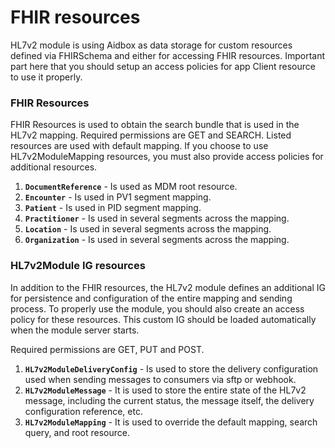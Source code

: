 # FHIR resources

HL7v2 module is using Aidbox as data storage for custom resources defined via FHIRSchema and either for accessing FHIR resources. Important part here that you should setup an access policies for app Client resource to use it properly.

### FHIR Resources

FHIR Resources is used to obtain the search bundle that is used in the HL7v2 mapping. Required permissions are GET and SEARCH. Listed resources are used with default mapping. If you choose to use HL7v2ModuleMapping resources, you must also provide access policies for additional resources.

1. **`DocumentReference`** - Is used as MDM root resource.
2. **`Encounter`** - Is used in PV1 segment mapping.
3. **`Patient`** - Is used in PID segment mapping.
4. **`Practitioner`** - Is used in several segments across the mapping.
5. **`Location`** - Is used in several segments across the mapping.
6. **`Organization`** - Is used in several segments across the mapping.

### HL7v2Module IG resources

In addition to the FHIR resources, the HL7v2 module defines an additional IG for persistence and configuration of the entire mapping and sending process. To properly use the module, you should also create an access policy for these resources. This custom IG should be loaded automatically when the module server starts.

Required permissions are GET, PUT and POST.

1. **`HL7v2ModuleDeliveryConfig`** - Is used to store the delivery configuration used when sending messages to consumers via sftp or webhook.
2. **`HL7v2ModuleMessage`** - It is used to store the entire state of the HL7v2 message, including the current status, the message itself, the delivery configuration reference, etc.
3. **`HL7v2ModuleMapping`** - It is used to override the default mapping, search query, and root resource.
